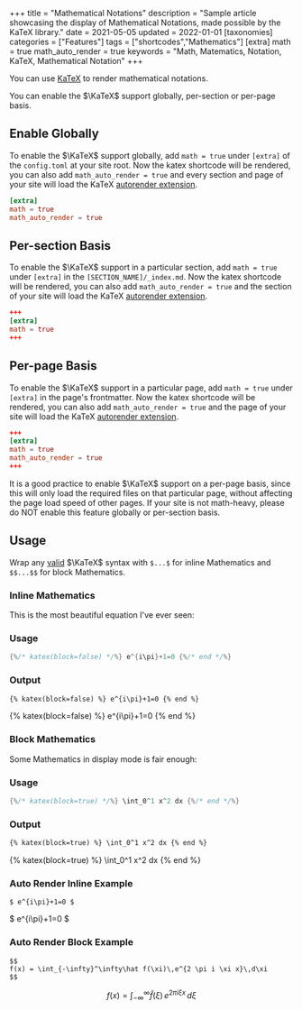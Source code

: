 +++
title = "Mathematical Notations"
description = "Sample article showcasing the display of Mathematical Notations, made possible by the KaTeX library."
date = 2021-05-05
updated = 2022-01-01
[taxonomies]
categories = ["Features"]
tags = ["shortcodes","Mathematics"]
[extra]
math = true
math_auto_render = true
keywords = "Math, Matematics, Notation, KaTeX, Mathematical Notation"
+++

You can use [KaTeX](https://katex.org) to render mathematical notations.

You can enable the $\KaTeX$ support globally, per-section or per-page basis.
<!-- more -->
## Enable Globally

To enable the $\KaTeX$ support globally, add `math = true` under `[extra]` of the `config.toml`
at your site root. Now the katex shortcode will be rendered, you can also add `math_auto_render = true`
and every section and page of your site will load the KaTeX [autorender extension](https://katex.org/docs/autorender.html).

```toml
[extra]
math = true
math_auto_render = true
```

## Per-section Basis

To enable the $\KaTeX$ support in a particular section, add `math = true` under `[extra]` in the `[SECTION_NAME]/_index.md`.
Now the katex shortcode will be rendered, you can also add `math_auto_render = true`
and the section of your site will load the KaTeX [autorender extension](https://katex.org/docs/autorender.html).

```toml
+++
[extra]
math = true
+++
```

## Per-page Basis

To enable the $\KaTeX$ support in a particular page, add `math = true` under `[extra]` in the page's
frontmatter. Now the katex shortcode will be rendered, you can also add `math_auto_render = true`
and the page of your site will load the KaTeX [autorender extension](https://katex.org/docs/autorender.html).

```toml
+++
[extra]
math = true
math_auto_render = true
+++
```

It is a good practice to enable $\KaTeX$ support on a per-page basis, since this will only load the
required files on that particular page, without affecting the page load speed of other pages.
If your site is not math-heavy, please do NOT enable this feature globally or per-section basis.

## Usage

Wrap any [valid](https://katex.org/docs/supported.html) $\KaTeX$ syntax with `$...$` for inline
Mathematics and `$$...$$` for block Mathematics.

### Inline Mathematics

This is the most beautiful equation I've ever seen:

### Usage
```rs
{%/* katex(block=false) */%} e^{i\pi}+1=0 {%/* end */%}
```
### Output
```html
{% katex(block=false) %} e^{i\pi}+1=0 {% end %}
```
{% katex(block=false) %} e^{i\pi}+1=0 {% end %}

### Block Mathematics

Some Mathematics in display mode is fair enough:

### Usage
```rs
{%/* katex(block=true) */%} \int_0^1 x^2 dx {%/* end */%}
```
### Output
```html
{% katex(block=true) %} \int_0^1 x^2 dx {% end %}
```
{% katex(block=true) %} \int_0^1 x^2 dx {% end %}

### Auto Render Inline Example
```
$ e^{i\pi}+1=0 $
```

$ e^{i\pi}+1=0 $

### Auto Render Block Example
```
$$
f(x) = \int_{-\infty}^\infty\hat f(\xi)\,e^{2 \pi i \xi x}\,d\xi
$$
```

$$
f(x) = \int_{-\infty}^\infty\hat f(\xi)\,e^{2 \pi i \xi x}\,d\xi
$$
